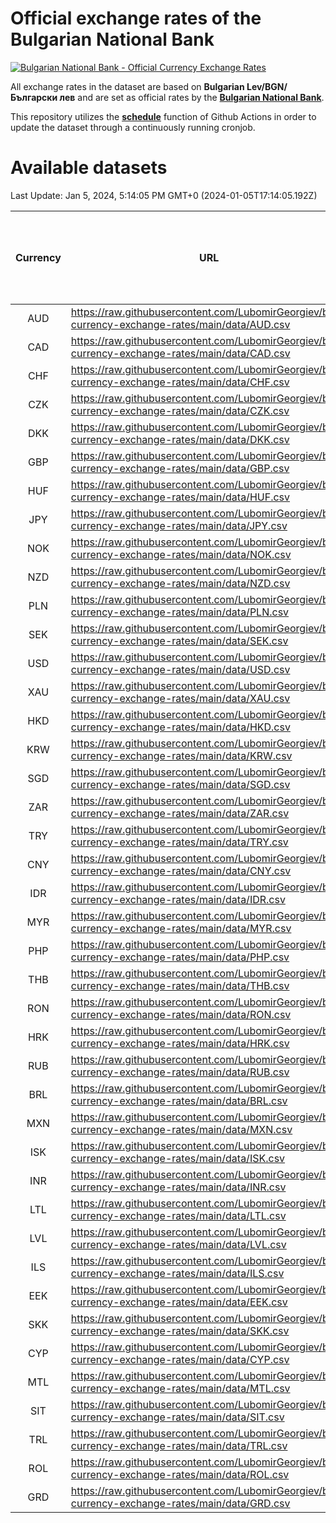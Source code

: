 # Official exchange rates of the Bulgarian National Bank

[![Bulgarian National Bank - Official Currency Exchange Rates](https://github.com/LubomirGeorgiev/bnb-currency-exchange-rates/actions/workflows/update-rates.yml/badge.svg?branch=main)](https://github.com/LubomirGeorgiev/bnb-currency-exchange-rates/actions/workflows/update-rates.yml)

All exchange rates in the dataset are based on **Bulgarian Lev/BGN/Български лев** and are set as official rates by the [**Bulgarian National Bank**](https://www.bnb.bg/Statistics/StExternalSector/StExchangeRates/StERForeignCurrencies/index.htm?toLang=_EN).

This repository utilizes the [**schedule**](https://docs.github.com/en/actions/reference/events-that-trigger-workflows) function of Github Actions in order to update the dataset through a continuously running cronjob.

# Available datasets

<!-- START LINKS (DO NOT EVER FU*ING DELETE THIS COMMENT FOR THE LOVE OF YOUR LIFE!!! IF YOU ARE CURIOS HOW IT WORKS, YOU CAN HAVE A LOOK AT ./src/updateReadme.ts) -->

Last Update: Jan 5, 2024, 5:14:05 PM GMT+0 (2024-01-05T17:14:05.192Z)

| Currency | URL                                                                                             | Number of records | Number of missing days that were filled in |
| :------: | ----------------------------------------------------------------------------------------------- | :---------------: | :----------------------------------------: |
|   AUD    | https://raw.githubusercontent.com/LubomirGeorgiev/bnb-currency-exchange-rates/main/data/AUD.csv |       8732        |                    2701                    |
|   CAD    | https://raw.githubusercontent.com/LubomirGeorgiev/bnb-currency-exchange-rates/main/data/CAD.csv |       8732        |                    2701                    |
|   CHF    | https://raw.githubusercontent.com/LubomirGeorgiev/bnb-currency-exchange-rates/main/data/CHF.csv |       8732        |                    2701                    |
|   CZK    | https://raw.githubusercontent.com/LubomirGeorgiev/bnb-currency-exchange-rates/main/data/CZK.csv |       8732        |                    2701                    |
|   DKK    | https://raw.githubusercontent.com/LubomirGeorgiev/bnb-currency-exchange-rates/main/data/DKK.csv |       8732        |                    2701                    |
|   GBP    | https://raw.githubusercontent.com/LubomirGeorgiev/bnb-currency-exchange-rates/main/data/GBP.csv |       8732        |                    2701                    |
|   HUF    | https://raw.githubusercontent.com/LubomirGeorgiev/bnb-currency-exchange-rates/main/data/HUF.csv |       8732        |                    2701                    |
|   JPY    | https://raw.githubusercontent.com/LubomirGeorgiev/bnb-currency-exchange-rates/main/data/JPY.csv |       8732        |                    2701                    |
|   NOK    | https://raw.githubusercontent.com/LubomirGeorgiev/bnb-currency-exchange-rates/main/data/NOK.csv |       8732        |                    2701                    |
|   NZD    | https://raw.githubusercontent.com/LubomirGeorgiev/bnb-currency-exchange-rates/main/data/NZD.csv |       8732        |                    2701                    |
|   PLN    | https://raw.githubusercontent.com/LubomirGeorgiev/bnb-currency-exchange-rates/main/data/PLN.csv |       8732        |                    2701                    |
|   SEK    | https://raw.githubusercontent.com/LubomirGeorgiev/bnb-currency-exchange-rates/main/data/SEK.csv |       8732        |                    2701                    |
|   USD    | https://raw.githubusercontent.com/LubomirGeorgiev/bnb-currency-exchange-rates/main/data/USD.csv |       8732        |                    2701                    |
|   XAU    | https://raw.githubusercontent.com/LubomirGeorgiev/bnb-currency-exchange-rates/main/data/XAU.csv |       8732        |                    2703                    |
|   HKD    | https://raw.githubusercontent.com/LubomirGeorgiev/bnb-currency-exchange-rates/main/data/HKD.csv |       8430        |                    2610                    |
|   KRW    | https://raw.githubusercontent.com/LubomirGeorgiev/bnb-currency-exchange-rates/main/data/KRW.csv |       8430        |                    2610                    |
|   SGD    | https://raw.githubusercontent.com/LubomirGeorgiev/bnb-currency-exchange-rates/main/data/SGD.csv |       8430        |                    2610                    |
|   ZAR    | https://raw.githubusercontent.com/LubomirGeorgiev/bnb-currency-exchange-rates/main/data/ZAR.csv |       8430        |                    2610                    |
|   TRY    | https://raw.githubusercontent.com/LubomirGeorgiev/bnb-currency-exchange-rates/main/data/TRY.csv |       6917        |                    2145                    |
|   CNY    | https://raw.githubusercontent.com/LubomirGeorgiev/bnb-currency-exchange-rates/main/data/CNY.csv |       6797        |                    2109                    |
|   IDR    | https://raw.githubusercontent.com/LubomirGeorgiev/bnb-currency-exchange-rates/main/data/IDR.csv |       6797        |                    2109                    |
|   MYR    | https://raw.githubusercontent.com/LubomirGeorgiev/bnb-currency-exchange-rates/main/data/MYR.csv |       6797        |                    2109                    |
|   PHP    | https://raw.githubusercontent.com/LubomirGeorgiev/bnb-currency-exchange-rates/main/data/PHP.csv |       6797        |                    2109                    |
|   THB    | https://raw.githubusercontent.com/LubomirGeorgiev/bnb-currency-exchange-rates/main/data/THB.csv |       6797        |                    2109                    |
|   RON    | https://raw.githubusercontent.com/LubomirGeorgiev/bnb-currency-exchange-rates/main/data/RON.csv |       6738        |                    2091                    |
|   HRK    | https://raw.githubusercontent.com/LubomirGeorgiev/bnb-currency-exchange-rates/main/data/HRK.csv |       6426        |                    1990                    |
|   RUB    | https://raw.githubusercontent.com/LubomirGeorgiev/bnb-currency-exchange-rates/main/data/RUB.csv |       6124        |                    1895                    |
|   BRL    | https://raw.githubusercontent.com/LubomirGeorgiev/bnb-currency-exchange-rates/main/data/BRL.csv |       5825        |                    1810                    |
|   MXN    | https://raw.githubusercontent.com/LubomirGeorgiev/bnb-currency-exchange-rates/main/data/MXN.csv |       5825        |                    1810                    |
|   ISK    | https://raw.githubusercontent.com/LubomirGeorgiev/bnb-currency-exchange-rates/main/data/ISK.csv |       5730        |                    1777                    |
|   INR    | https://raw.githubusercontent.com/LubomirGeorgiev/bnb-currency-exchange-rates/main/data/INR.csv |       5460        |                    1698                    |
|   LTL    | https://raw.githubusercontent.com/LubomirGeorgiev/bnb-currency-exchange-rates/main/data/LTL.csv |       5150        |                    1579                    |
|   LVL    | https://raw.githubusercontent.com/LubomirGeorgiev/bnb-currency-exchange-rates/main/data/LVL.csv |       4785        |                    1465                    |
|   ILS    | https://raw.githubusercontent.com/LubomirGeorgiev/bnb-currency-exchange-rates/main/data/ILS.csv |       4734        |                    1477                    |
|   EEK    | https://raw.githubusercontent.com/LubomirGeorgiev/bnb-currency-exchange-rates/main/data/EEK.csv |       3995        |                    1221                    |
|   SKK    | https://raw.githubusercontent.com/LubomirGeorgiev/bnb-currency-exchange-rates/main/data/SKK.csv |       2965        |                    907                     |
|   CYP    | https://raw.githubusercontent.com/LubomirGeorgiev/bnb-currency-exchange-rates/main/data/CYP.csv |       2903        |                    887                     |
|   MTL    | https://raw.githubusercontent.com/LubomirGeorgiev/bnb-currency-exchange-rates/main/data/MTL.csv |       2601        |                    796                     |
|   SIT    | https://raw.githubusercontent.com/LubomirGeorgiev/bnb-currency-exchange-rates/main/data/SIT.csv |       2539        |                    775                     |
|   TRL    | https://raw.githubusercontent.com/LubomirGeorgiev/bnb-currency-exchange-rates/main/data/TRL.csv |       1813        |                    554                     |
|   ROL    | https://raw.githubusercontent.com/LubomirGeorgiev/bnb-currency-exchange-rates/main/data/ROL.csv |       1692        |                    519                     |
|   GRD    | https://raw.githubusercontent.com/LubomirGeorgiev/bnb-currency-exchange-rates/main/data/GRD.csv |        361        |                    109                     |

<!-- END LINKS (DO NOT EVER FU*ING DELETE THIS COMMENT FOR THE LOVE OF YOUR LIFE!!! IF YOU ARE CURIOS HOW IT WORKS, YOU CAN HAVE A LOOK AT ./src/updateReadme.ts) -->
